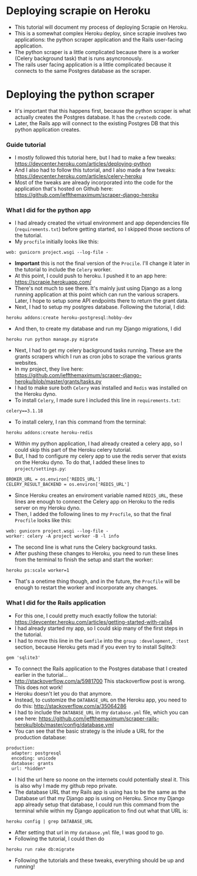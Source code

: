 # Deploying scrapie on Heroku

- This tutorial will document my process of deploying Scrapie on Heroku.
- This is a somewhat complex Heroku deploy, since scrapie involves two applications: the python scraper application and the Rails user-facing application.
- The python scraper is a little complicated because there is a worker (Celery background task) that is runs asyncronously.
- The rails user facing application is a little complicated because it connects to the same Postgres database as the scraper.

# Deploying the python scraper

- It's important that this happens first, because the python scraper is what actually creates the Postgres database. It has the `createdb` code.
- Later, the Rails app will connect to the existing Postgres DB that this python application creates.

### Guide tutorial
- I mostly followed this tutorial here, but I had to make a few tweaks: https://devcenter.heroku.com/articles/deploying-python
- And I also had to follow this tutorial, and I also made a few tweaks: https://devcenter.heroku.com/articles/celery-heroku
- Most of the tweaks are already incorporated into the code for the application that's hosted on Github here: https://github.com/jeffthemaximum/scraper-django-heroku

### What I did for the python app
- I had already created the virtual environment and app dependencies file (`requirements.txt`) before getting started, so I skipped those sections of the tutorial.
- My `procfile` initially looks like this:
```
web: gunicorn project.wsgi --log-file -
```
- **Important** this is not the final version of the `Procile`. I'll change it later in the tutorial to include the `Celery` worker.
- At this point, I could push to heroku. I pushed it to an app here: https://scrapie.herokuapp.com/
- There's not much to see there. It's mainly just using Django as a long running application at this point which can run the various scrapers. Later, I hope to setup some API endpoints there to return the grant data.
- Next, I had to setup my postgres database. Following the tutorial, I did:
```
heroku addons:create heroku-postgresql:hobby-dev
```
- And then, to create my database and run my Django migrations, I did
```
heroku run python manage.py migrate
```
- Next, I had to get my celery background tasks running. These are the grants scrapers which I run as cron jobs to scrape the various grants websites.
- In my project, they live here: https://github.com/jeffthemaximum/scraper-django-heroku/blob/master/grants/tasks.py
- I had to make sure both `Celery` was installed and `Redis` was installed on the Heroku dyno.
- To install `Celery`, I made sure I included this line in `requirements.txt`:
```
celery==3.1.18
```
- To install celery, I ran this command from the terminal:
```
heroku addons:create heroku-redis
```
- Within my python application, I had already created a celery app, so I could skip this part of the Heroku celery tutorial. 
- But, I had to configure my celery app to use the redis server that exists on the Heroku dyno. To do that, I added these lines to `project/settings.py`:
```
BROKER_URL = os.environ['REDIS_URL']
CELERY_RESULT_BACKEND = os.environ['REDIS_URL']
```
- Since Heroku creates an enviroment variable named `REDIS_URL`, these lines are enough to connect the Celery app on Heroku to the redis server on my Heroku dyno.
- Then, I added the following lines to my `Procfile`, so that the final `Procfile` looks like this:
```
web: gunicorn project.wsgi --log-file -
worker: celery -A project worker -B -l info
```
- The second line is what runs the Celery background tasks.
- After pushing these changes to Heroku, you need to run these lines from the terminal to finish the setup and start the worker:
```
heroku ps:scale worker=1
```
- That's a onetime thing though, and in the future, the `Procfile` will be enough to restart the worker and incorporate any changes.

### What I did for the Rails application
- For this one, I could pretty much exactly follow the tutorial: https://devcenter.heroku.com/articles/getting-started-with-rails4
- I had already started my app, so I could skip many of the first steps in the tutorial.
- I had to move this line in the `Gemfile` into the `group :development, :test` section, because Heroku gets mad if you even try to install Sqlite3:
```
gem 'sqlite3'
```
- To connect the Rails application to the Postgres database that I created earlier in the tutorial...
- http://stackoverflow.com/a/5981700 This stackoverflow post is wrong. This does not work!
- Heroku doesn't let you do that anymore.
- Instead, to customize the `DATABASE_URL` on the Heroku app, you need to do this: http://stackoverflow.com/a/35064286
- I had to include the `DATABASE_URL` in my `database.yml` file, which you can see here: https://github.com/jeffthemaximum/scraper-rails-heroku/blob/master/config/database.yml
- You can see that the basic strategy is the inlude a URL for the production database:
```
production:
  adapter: postgresql
  encoding: unicode
  database: grants
  url: *hidden*
```
- I hid the url here so noone on the internets could potentially steal it. This is also why I made my github repo private.
- The database URL that my Rails app is using has to be the same as the Database url that my Django app is using on Heroku. Since my Django app already setup that database, I could run this command from the terminal while within my Django application to find out what that URL is:
```
heroku config | grep DATABASE_URL
```
- After setting that url in my `database.yml` file, I was good to go.
- Following the tutorial, I could then do
```
heroku run rake db:migrate
```
- Following the tutorials and these tweaks, everything should be up and running!